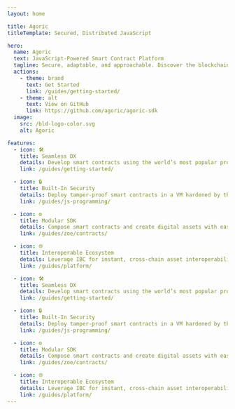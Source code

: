 ```yaml
---
layout: home

title: Agoric
titleTemplate: Secured, Distributed JavaScript

hero:
  name: Agoric
  text: JavaScript-Powered Smart Contract Platform
  tagline: Secure, adaptable, and approachable. Discover the blockchain framework tailored for JavaScript developers.
  actions:
    - theme: brand
      text: Get Started
      link: /guides/getting-started/
    - theme: alt
      text: View on GitHub
      link: https://github.com/agoric/agoric-sdk
  image:
    src: /bld-logo-color.svg
    alt: Agoric

features:
  - icon: 🛠️
    title: Seamless DX
    details: Develop smart contracts using the world’s most popular programming language.
    link: /guides/getting-started/

  - icon: 🔒
    title: Built-In Security
    details: Deploy tamper-proof smart contracts in a VM hardened by the latest ECMAScript features.
    link: /guides/js-programming/

  - icon: ⚙️
    title: Modular SDK
    details: Compose smart contracts and create digital assets with ease using object-capabilities.
    link: /guides/zoe/contracts/

  - icon: 🌐
    title: Interoperable Ecosystem
    details: Leverage IBC for instant, cross-chain asset interoperability.
    link: /guides/platform/

  - icon: 🛠️
    title: Seamless DX
    details: Develop smart contracts using the world’s most popular programming language.
    link: /guides/getting-started/

  - icon: 🔒
    title: Built-In Security
    details: Deploy tamper-proof smart contracts in a VM hardened by the latest ECMAScript features.
    link: /guides/js-programming/

  - icon: ⚙️
    title: Modular SDK
    details: Compose smart contracts and create digital assets with ease using object-capabilities.
    link: /guides/zoe/contracts/

  - icon: 🌐
    title: Interoperable Ecosystem
    details: Leverage IBC for instant, cross-chain asset interoperability.
    link: /guides/platform/
---
```


<style>
:root {
  --vp-home-hero-name-color: var(--vp-c-brand-1);
  --vp-home-hero-image-background-image: linear-gradient(-45deg, #e84b62 50%, #464646 50%);
  --vp-home-hero-image-filter: blur(44px);
  .dark {
    --vp-home-hero-image-background-image: linear-gradient(-45deg, #f7aab1 50%, #7c7c7c 50%);
  }
}

@media (min-width: 640px) {
  :root {
    --vp-home-hero-image-filter: blur(56px);
  }
}

@media (min-width: 960px) {
  :root {
    --vp-home-hero-image-filter: blur(68px);
  }
}
</style>

